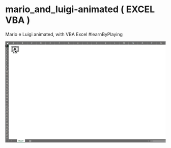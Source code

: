 # mario_and_luigi-animated ( EXCEL VBA )
Mario e Luigi animated, with VBA Excel   #learnByPlaying

![](demo.gif)
